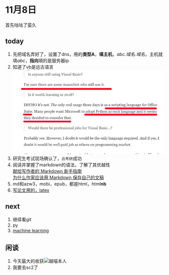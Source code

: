 
# 11月8日  

首先咕咕了蛮久

## today  
1. 先把域名弄好了，设置了dns，用的**类型A**，**填主机**，*abc.域名.域名*，主机就填*abc*，**指向**填的是服务器ip
2. 知道了vb是远古语言![what is vb](./images/what_is_vb.jpg)
3. 研究生考试现场确认了，`云考研`成功
4. 阅读并掌握了markdown的语法，了解了其优越性<br> [献给写作者的 Markdown 新手指南](https://www.jianshu.com/p/q81RER)<br>[为什么作家应该用 Markdown 保存自己的文稿](https://www.jianshu.com/p/qqGjLN)
5. md和azw3，mobi，epub，都是html，html**nb**
6. [写论文用的，latex](https://www.latex-project.org/about/)

## next  

1. 继续看git
2. py
3. [machine learning](https://www.coursera.org/learn/machine-learning)

##  闲谈

1. 今天最大的收获![越喵本人](https://cloud.rainy.me/beach.jpg)
2. 我要去sc2了


